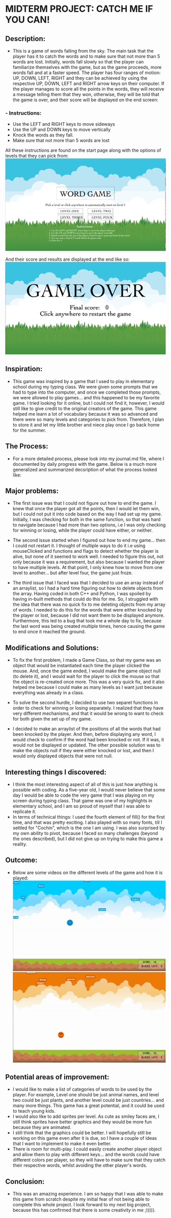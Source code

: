 # MIDTERM PROJECT: CATCH ME IF YOU CAN!

## Description:
- This is a game of words falling from the sky. The main task that the player has it to catch the words and to make sure that not more than 5 words are lost. Initially, words fall slowly so that the player can familiarize themselves with the game, but as the game proceeds, more words fall and at a faster speed. The player has four ranges of motion: UP, DOWN, LEFT, RIGHT and they can be achieved by using the respective UP, DOWN, LEFT and RIGHT arrow keys on their computer. If the player manages to score all the points in the words, they will receive a message telling them that they won, otherwise, they will be told that the game is over, and their score will be displayed on the end screen:

### - Instructions:
- Use the LEFT and RIGHT keys to move sideways
- Use the UP and DOWN keys to move vertically
- Knock the words as they fall.
- Make sure that not more than 5 words are lost

All these instructions are found on the start page along with the options of levels that they can pick from:
![](Media/cover_page.png) 

And their score and results are displayed at the end like so:
![](Media/end_page.png) 

## Inspiration:
- This game was inspired by a game that I used to play in elementary school during my typing class. We were given some prompts that we had to type into the computer, and once we completed those prompts, we were allowed to play games... and this happened to be my favorite game. I tried looking for it online, but I could not find it, however, I would still like to give credit to the original creators of the game. This game helped me learn a lot of vocabulary because it was so advanced and there were so many levels and categories to pick from. Therefore, I plan to store it and let my little brother and niece play once I go back home for the summer. 

## The Process:
- For a more detailed process, please look into my journal.md file, where I documented by daily progress with the game. Below is a much more generalized and summarized decsription of what the process looked like:



## Major problems:
- The first issue was that I could not figure out how to end the game. I knew that once the player got all the points, then I would let them win, but I could not put it into code based on the way I had set up my game. Initially, I was checking for both in the same function, so that was hard to navigate because I had more than two options, i.e I was only checking for winning or losing, while the player could have either, or neither.

- The second issue started when I figured out how to end my game... then I could not restart it. I thought of multiple ways to do it i.e using mouseClicked and functions and flags to detect whether the player is alive, but none of it seemed to work well. I needed to figure this out, not only because it was a requirement, but also because I wanted the player to have multiple levels. At that point, I only knew how to move from one level to another... but after level four, the game just froze. 

- The third issue that I faced was that I decided to use an array instead of an arraylist, so I had a hard time figuring out how to delete objects from the array. Having coded in both C++ and Python, I was spoiled by having in-built methods that could do this for me. So, I struggled with the idea that there was no quick fix to me deleting objects from my array of words. I needed to do this for the words that were either knocked by the player or lost, because I did not want them to be displayed anymore. Furthermore, this led to a bug that took me a whole day to fix, because the last word was being created multiple times, hence causing the game to end once it reached the ground. 


## Modifications and Solutions:

- To fix the first problem, I made a Game Class, so that my game was an object that would be instantiated each time the player clicked the mouse. And, once the game ended, I would make the game object null (to delete it), and I would wait for the player to click the mouse so that the object is re-created once more. This was a very quick fix, and it also helped me because I could make as many levels as I want just because everything was already in a class.
- To solve the second hurdle, I decided to use two separet functions in order to check for winning or losing separately. I realized that they have very different mechanisms, and that it would be wrong to want to check for both given the set up of my game. 

- I decided to make an arraylist of the positions of all the words that had been knocked by the player. And then, before displaying any word, I would check to confirm if the word had been knocked or not. If it was, it would not be displayed or updated. The other possible solution was to make the objects null if they were either knocked or lost, and then I would only displayed objects that were not null. 

## Interesting things I discovered:
- I think the most interesting aspect of all of this is just how anything is possible with coding. As a five-year old, I would never believe that some day I would be able to code the very game that I was playing on my screen during typing class. That game was one of my highlights in elementary school, and I am so proud of myself that I was able to replicate it. 
- In terms of technical things: I used the fourth element of fill() for the first time, and that was pretty exciting. I also played with so many fonts, till I settled for "Cochin", which is the one I am using. I was also surprised by my own ability to pivot, because I faced so many challenges (beyond the ones described), but I did not give up on trying to make this game a reality.  

## Outcome:
- Below are some videos on the different levels of the game and how it is played:
![](Media/blue.gif)
![](Media/orange.gif)

## Potential areas of improvement:
- I would like to make a list of categories of words to be used by the player. For example, Level one should be just animal names, and level two could be just plants, and another level could be just countries... and many more things. This game has a great potential, and it could be used to teach young kids. 
- I would also like to add sprites per level. As cute as smiley faces are, I still think sprites have better graphics and they would be more fun because they are animated. 
- I still think that the graphics could be better. I will hopefully still be working on this game even after it is due, so I have a couple of ideas that I want to implement to make it even better.
- There is room for multi-play. I could easily create another player object and allow them to play with different keys... and the words could have different colors per player, so they will have to make sure that they catch their respective words, whilst avoiding the other player's words. 

## Conclusion:
- This was an amazing experience. I am so happy that I was able to make this game from scratch despite my initial fear of not being able to complete this whole project. I look forward to my next big project, because this has confirmed that there is some creativity in me ;))))). 
